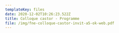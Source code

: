 ```yaml
---
templateKey: files
date: 2020-12-02T10:26:23.522Z
title: Colloque castor - Programme
file: /img/fne-colloque-castor-invit-a5-ok-web.pdf
---
```

